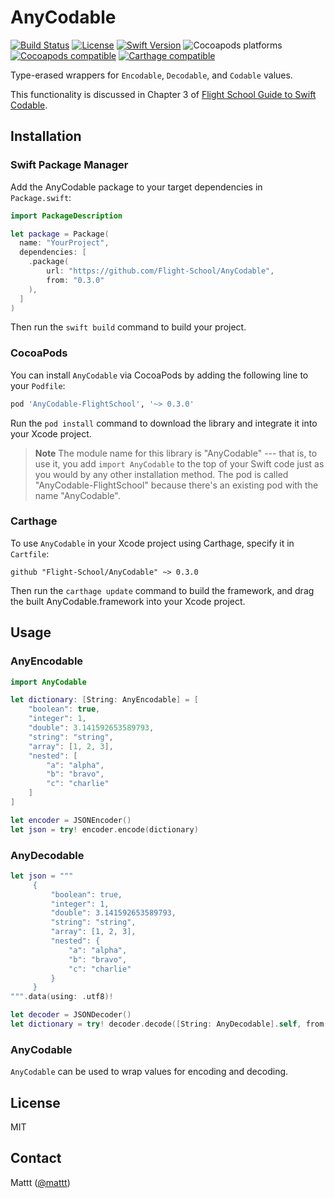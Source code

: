 # AnyCodable

[![Build Status][build status badge]][build status]
[![License][license badge]][license]
[![Swift Version][swift version badge]][swift version]
![Cocoapods platforms][cocoapods platforms badge]
[![Cocoapods compatible][cocoapods badge]][cocoapods]
[![Carthage compatible][carthage badge]][carthage]

Type-erased wrappers for `Encodable`, `Decodable`, and `Codable` values.

This functionality is discussed in Chapter 3 of
[Flight School Guide to Swift Codable](https://flight.school/books/codable).

## Installation

### Swift Package Manager

Add the AnyCodable package to your target dependencies in `Package.swift`:

```swift
import PackageDescription

let package = Package(
  name: "YourProject",
  dependencies: [
    .package(
        url: "https://github.com/Flight-School/AnyCodable",
        from: "0.3.0"
    ),
  ]
)
```

Then run the `swift build` command to build your project.

### CocoaPods

You can install `AnyCodable` via CocoaPods
by adding the following line to your `Podfile`:

```ruby
pod 'AnyCodable-FlightSchool', '~> 0.3.0'
```

Run the `pod install` command to download the library
and integrate it into your Xcode project.

> **Note**
> The module name for this library is "AnyCodable" ---
> that is, to use it, you add `import AnyCodable` to the top of your Swift code
> just as you would by any other installation method.
> The pod is called "AnyCodable-FlightSchool"
> because there's an existing pod with the name "AnyCodable".

### Carthage

To use `AnyCodable` in your Xcode project using Carthage,
specify it in `Cartfile`:

```
github "Flight-School/AnyCodable" ~> 0.3.0
```

Then run the `carthage update` command to build the framework,
and drag the built AnyCodable.framework into your Xcode project.

## Usage

### AnyEncodable

```swift
import AnyCodable

let dictionary: [String: AnyEncodable] = [
    "boolean": true,
    "integer": 1,
    "double": 3.141592653589793,
    "string": "string",
    "array": [1, 2, 3],
    "nested": [
        "a": "alpha",
        "b": "bravo",
        "c": "charlie"
    ]
]

let encoder = JSONEncoder()
let json = try! encoder.encode(dictionary)
```

### AnyDecodable

```swift
let json = """
     {
         "boolean": true,
         "integer": 1,
         "double": 3.141592653589793,
         "string": "string",
         "array": [1, 2, 3],
         "nested": {
             "a": "alpha",
             "b": "bravo",
             "c": "charlie"
         }
     }
""".data(using: .utf8)!

let decoder = JSONDecoder()
let dictionary = try! decoder.decode([String: AnyDecodable].self, from: json)
```

### AnyCodable

`AnyCodable` can be used to wrap values for encoding and decoding.

## License

MIT

## Contact

Mattt ([@mattt](https://twitter.com/mattt))

[build status]: https://github.com/Flight-School/AnyCodable/actions?query=workflow%3ACI
[build status badge]: https://github.com/Flight-School/AnyCodable/workflows/CI/badge.svg
[license]: https://opensource.org/licenses/MIT
[license badge]: https://img.shields.io/cocoapods/l/AnyCodable-FlightSchool.svg
[swift version]: https://swift.org/download/
[swift version badge]: https://img.shields.io/badge/swift%20version-4.0+-orange.svg
[cocoapods platforms badge]: https://img.shields.io/cocoapods/p/AnyCodable-FlightSchool.svg
[cocoapods]: https://cocoapods.org/pods/AnyCodable-FlightSchool
[cocoapods badge]: https://img.shields.io/cocoapods/v/AnyCodable-FlightSchool.svg
[carthage]: https://github.com/Carthage/Carthage
[carthage badge]: https://img.shields.io/badge/Carthage-compatible-4BC51D.svg
